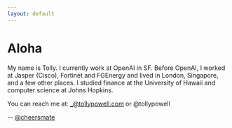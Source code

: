 ```yaml
---
layout: default
---
```


# Aloha

My name is Tolly. I currently work at OpenAI in SF. Before OpenAI, I worked at Jasper (Cisco), Fortinet and FGEnergy and lived in London, Singapore, and a few other places. 
I studied finance at the University of Hawaii and computer science at Johns Hopkins. 

You can reach me at: _@tollypowell.com or @tollypowell 

-- [@cheersmate](https://github.com/cheersmate)
